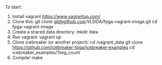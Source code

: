 To start:
1) Install vagrant https://www.vagrantup.com/
2) Clone this:
git clone  git@github.com:VLSIDA/fpga-vagrant-image.git
cd fpga-vagrant-image
3) Create a shared data directory:
mkdir data
4) Run vagrant:
vagrant up
5) Clone icebreaker (or another project):
cd /vagrant_data
git clone https://github.com/icebreaker-fpga/icebreaker-examples
cd icebreaker_examples/7seg_count
6) Compile!
make
